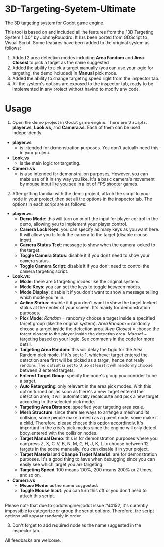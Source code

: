 # 3D-Targeting-Syetem-Ultimate
The 3D targeting system for Godot game engine.

This tool is based on and included all the features from the "3D Targeting System 1.0.0" by JohnnyRouddro. It has been ported from GDScript to Visual Script. Some features have been added to the original system as follows:

1. Added 2 area detection modes including **Area Random** and **Area Closest** to pick a target as the name suggested.
2. Added the ability to pick a target manually (you can use your logic for targeting, the demo included) in **Manual** pick mode.
3. Added the ability to change targeting speed right from the inspector tab.
4. All the system's options are exposed to the inspector tab, ready to be implemented in any project without having to modify any code.

# Usage
1. Open the demo project in Godot game engine. There are 3 scripts: **player.vs**, **Look.vs**, and **Camera.vs**. Each of them can be used independently.
- **player.vs**
  - is intended for demonstration purposes. You don't actually need this in your project.
- **Look.vs**
  - is the main logic for targeting.
- **Camera.vs**
  - is also intended for demonstration purposes. However, you can make use of it in any way you like. It's a basic camera's movement by mouse input like you see in a lot of FPS shooter games.

2. After getting familiar with the demo project, attach the script to your node in your project, then set all the options in the inspector tab. The options in each script are as follows:
- **player.vs**: 
  - **Demo Mode**: this will turn on or off the input for player control in the demo, allowing you to implement your player control.
  - **Camera Lock Keys**: you can specify as many keys as you want here. It will allow you to lock the camera to the target (disable mouse input).
  - **Camera Status Text**: message to show when the camera locked to the target.
  - **Toggle Camera Status**: disable it if you don't need to show your camera status.
  - **Toggle Camera Script**: disable it if you don't need to control the camera targeting script.
- **Look.vs**:
  - **Mode**: there are 5 targeting modes like the original system.
  - **Mode Keys**: you can set the keys to toggle between modes.
  - **Mode Display**: disable it if you don't want to show a message telling which mode you're in.
  - **Action Status**: disable it if you don't want to show the target locked status at the center of your screen. It's mainly for demonstration purposes.
  - **Pick Mode**: _Random_ = randomly choose a target inside a specified target group (like the original system). _Area Random_ = randomly choose a target inside the detection area. _Area Closest_ = choose the target closest to the player inside the detection area. _Manual_ = targeting based on your logic. See comments in the code for more detail.
  - **Targeting Area Random**: this will delay the logic for the Area Random pick mode. If it's set to 1, whichever target entered the detection area first will be picked as a target, hence not really random. The default is set to 3, so at least it will randomly choose between 3 entered targets.
  - **Entered Target Group**: specify the node's group you consider to be a target.
  - **Auto Retargeting**: only relevant in the area pick modes. With this option turned on, as soon as there's a new target entered the detection area, it will automatically recalculate and pick a new target according to the selected pick mode.
  - **Targeting Area Distance**: specified your targeting area scale.
  - **Mesh Structure**: since there are ways to arrange a mesh and its collision, some people make a mesh as a parent node, some make it a child. Therefore, please choose this option accordingly. It's important in the area's pick modes since the engine will only detect body_entered with the collision nodes.
  - **Target Manual Demo**: this is for demonstration purposes where you can press Z, X, C, V, B, N, M, G, H, J, K, L to choose between 12 targets in the scene manually. You can disable it in your project.
  - **Target Material** and **Change Target Material**: are for demonstration purposes. It's a good thing to have when debugging since you can easily see which target you are targeting.
  - **Targeting Speed**: 100 means 100%, 200 means 200% or 2 times, and so on.
- **Camera.vs**
  - **Mouse Mode**: as the name suggested.
  - **Toggle Mouse Input**: you can turn this off or you don't need to attach this script.

Please note that due to godotengine/godot issue #44152, it's currently impossible to categorize or group the script options. Therefore, the script options will appear randomly in order.

3. Don't forget to add required node as the name suggested in the inspector tab.

All feedbacks are welcome.
